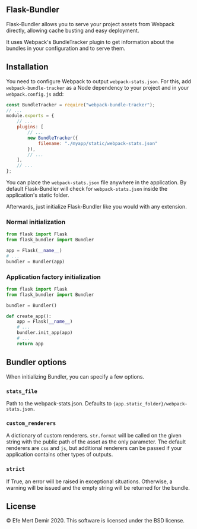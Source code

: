 Flask-Bundler
---

Flask-Bundler allows you to serve your project assets from Webpack directly,
allowing cache busting and easy deployment.

It uses Webpack's BundleTracker plugin to get information about the bundles
in your configuration and to serve them.

## Installation

You need to configure Webpack to output `webpack-stats.json`. For this, add
`webpack-bundle-tracker` as a Node dependency to your project and in your
`webpack.config.js` add:

``` javascript
const BundleTracker = require("webpack-bundle-tracker");
// ...
module.exports = {
    // ...
    plugins: [
        // ...
        new BundleTracker({
            filename: "./myapp/static/webpack-stats.json"
        }),
        // ...
    ],
    // ...
};
```

You can place the `webpack-stats.json` file anywhere in the application. By
default Flask-Bundler will check for `webpack-stats.json` inside the
application's static folder.

Afterwards, just initialize Flask-Bundler like you would with any extension.

### Normal initialization

``` python
from flask import Flask
from flask_bundler import Bundler

app = Flask(__name__)
# ...
bundler = Bundler(app)
```

### Application factory initialization

``` python
from flask import Flask
from flask_bundler import Bundler

bundler = Bundler()

def create_app():
    app = Flask(__name__)
    # ...
    bundler.init_app(app)
    # ...
    return app
```

## Bundler options

When initializing Bundler, you can specify a few options.

### `stats_file`

Path to the webpack-stats.json. Defaults to
`{app.static_folder}/webpack-stats.json.`

### `custom_renderers`

A dictionary of custom renderers. `str.format` will be called on the given
string with the public path of the asset as the only parameter. The default
renderers are `css` and `js`, but additional renderers can be passed if your
application contains other types of outputs.

### `strict`

If True, an error will be raised in exceptional situations. Otherwise, a warning
will be issued and the empty string will be returned for the bundle.

## License

&copy; Efe Mert Demir 2020. This software is licensed under the BSD license.
